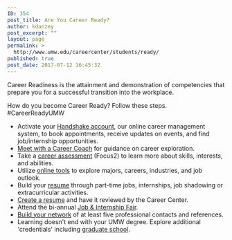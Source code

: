 ```yaml
---
ID: 354
post_title: Are You Career Ready?
author: kdanzey
post_excerpt: ""
layout: page
permalink: >
  http://www.umw.edu/careercenter/students/ready/
published: true
post_date: 2017-07-12 16:45:32
---
```

Career Readiness is the attainment and demonstration of competencies that prepare you for a successful transition into the workplace.

How do you become Career Ready? Follow these steps. #CareerReadyUMW
<ul>
 	<li>Activate your <a href="https://umw.joinhandshake.com/login">Handshake account</a>, our online career management system, to book appointments, receive updates on events, and find job/internship opportunities.</li>
 	<li><a href="http://www.umw.edu/careercenter/students/appointments/">Meet with a Career Coach</a> for guidance on career exploration.</li>
 	<li>Take a <a href="http://www.umw.edu/careercenter/students/career-assessments/">career assessment</a> (Focus2) to learn more about skills, interests, and abilities.</li>
 	<li>Utilize <a href="http://www.umw.edu/careercenter/students/toolkit/career-major-exploration/">online tools</a> to explore majors, careers, industries, and job outlook.</li>
 	<li>Build your <a href="http://www.umw.edu/careercenter/students/toolkit/resume/">resume</a> through part-time jobs, internships, job shadowing or extracurricular activities.</li>
 	<li><a href="http://www.umw.edu/careercenter/students/toolkit/resume/">Create a resume</a> and have it reviewed by the Career Center.</li>
 	<li>Attend the bi-annual <a href="https://umw.joinhandshake.com/career_fairs/2243/student_preview">Job &amp; Internship Fair</a>.</li>
 	<li><a href="https://www.linkedin.com/">Build your network</a> of at least five professional contacts and references.</li>
 	<li>Learning doesn't end with your UMW degree. Explore additional 'credentials' including <a href="https://www.umw.edu/careercenter/students/graduate-school/">graduate school</a>.</li>
</ul>